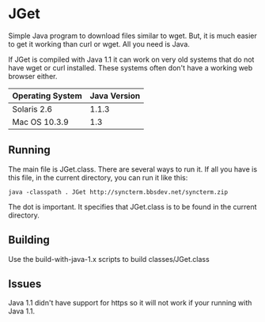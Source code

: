 # JGet

Simple Java program to download files similar to wget. But, it is much easier to get it working than curl or wget.
All you need is Java.

If JGet is compiled with Java 1.1 it can work on very old systems that do not have wget or curl installed. These
systems often don't have a working web browser either.

| Operating System | Java Version |
|------------------|--------------|
| Solaris 2.6      | 1.1.3        |
| Mac OS 10.3.9    | 1.3          |

## Running

The main file is JGet.class. There are several ways to run it. If all you have is this file, in the current directory,
you can run it like this:

    java -classpath . JGet http://syncterm.bbsdev.net/syncterm.zip 
   
The dot is important. It specifies that JGet.class is to be found in the current directory.

## Building

Use the build-with-java-1.x scripts to build classes/JGet.class

## Issues

Java 1.1 didn't have support for https so it will not work if your running with Java 1.1.
